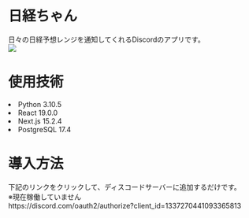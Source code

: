 <h1>日経ちゃん</h1>
日々の日経予想レンジを通知してくれるDiscordのアプリです。<br>
<img src="https://github.com/user-attachments/assets/11663a3b-75d0-4b2f-b613-74478eb36824"><br>


<h1>使用技術</h1>
<li>Python 3.10.5</li>
<li>React 19.0.0</li>
<li>Next.js 15.2.4</li>
<li>PostgreSQL 17.4</li>

<h1>導入方法</h1>
下記のリンクをクリックして、ディスコードサーバーに追加するだけです。<br>
※現在稼働していません<br>
https://discord.com/oauth2/authorize?client_id=1337270441093365813
